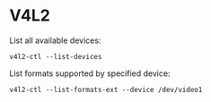# V4L2

List all available devices:

    v4l2-ctl --list-devices

List formats supported by specified device:

    v4l2-ctl --list-formats-ext --device /dev/video1

